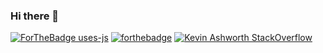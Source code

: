 ### Hi there 👋

<!--
**kevinashworth/kevinashworth** is a ✨ _special_ ✨ repository because its `README.md` (this file) appears on your GitHub profile.

Here are some ideas to get you started:

- 🔭 I’m currently working on ...
- 🌱 I’m currently learning ...
- 👯 I’m looking to collaborate on ...
- 🤔 I’m looking for help with ...
- 💬 Ask me about ...
- 📫 How to reach me: ...
- 😄 Pronouns: ...
- ⚡ Fun fact: ...
-->

[![ForTheBadge uses-js](http://ForTheBadge.com/images/badges/uses-js.svg)](http://ForTheBadge.com)
[![forthebadge](https://forthebadge.com/images/badges/as-seen-on-tv.svg)](https://forthebadge.com)
[![Kevin Ashworth StackOverflow](https://stackoverflow-badge.herokuapp.com/api/StackOverflowBadge/7082724)](https://stackoverflow.com/users/7082724/kevin-ashworth)

